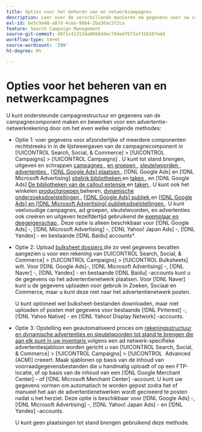 ```yaml
---
title: Opties voor het beheren van en netwerkcampagnes
description: Leer over de verschillende manieren om gegevens voor uw campagnes van het advertentienetwerk te beheren.
exl-id: be5c9a48-a87d-4cee-9884-2ba36ac5f2ca
feature: Search Campaign Management
source-git-commit: d0f1c413134a0868ddec79ded7672af316267edd
workflow-type: tm+mt
source-wordcount: '299'
ht-degree: 0%

---
```


# Opties voor het beheren van en netwerkcampagnes

U kunt ondersteunde campagnestructuur en gegevens van de campagnecomponent maken en bewerken
voor een advertentie-netwerkrekening door om het even welke volgende methodes:

* Optie 1: voer gegevens voor afzonderlijke of meerdere componenten rechtstreeks in in de lijstweergaven van de campagnecomponent in [!UICONTROL Search, Social, & Commerce] > [!UICONTROL Campaigns] > [!UICONTROL Campaigns] . U kunt tot stand brengen, uitgeven en schrappen [ campagnes ](/help/search-social-commerce/campaign-management/campaigns/campaign-manage.md), [ en groepen ](/help/search-social-commerce/campaign-management/campaigns/ad-group-manage.md), [ sleutelwoorden ](/help/search-social-commerce/campaign-management/campaigns/keyword-manage.md), [ advertenties ](/help/search-social-commerce/campaign-management/campaigns/ad-manage.md), [[!DNL Google Ads]  plaatsen ](/help/search-social-commerce/campaign-management/campaigns/placement-manage.md), [!DNL Google Ads] en [!DNL Microsoft Advertising] [ sitelink bibliotheken ](/help/search-social-commerce/campaign-management/campaigns/sitelink-extension-manage.md) en [ taken ](/help/search-social-commerce/campaign-management/campaigns/sitelink-extension-associate.md), en [!DNL Google Ads] [ De bibliotheken van de callout extensie ](/help/search-social-commerce/campaign-management/campaigns/callout-extension-manage.md) en [ taken ](/help/search-social-commerce/campaign-management/campaigns/callout-extension-associate.md). U kunt ook het winkelen [ productgroepen ](/help/search-social-commerce/campaign-management/campaigns/product-group-manage.md) beheren, [ dynamische onderzoeksdoelstellingen ](/help/search-social-commerce/campaign-management/campaigns/dynamic-search-target-manage.md), [[!DNL Google Ads]  publiek ](/help/search-social-commerce/campaign-management/campaigns/audience-about.md) en [[!DNL Google Ads]  en  [!DNL Microsoft Advertising]  publieksdoelstellingen ](/help/search-social-commerce/campaign-management/campaigns/audience-targets-manage.md). U kunt veelvoudige campagnes, ad groepen, sleutelwoorden, en advertenties ook creëren en uitgeven tezelfdertijd gebruikend de [ exemplaar en deegeigenschap ](/help/search-social-commerce/campaign-management/campaigns/copy-paste.md). Deze optie is alleen beschikbaar voor [!DNL Google Ads] -, [!DNL Microsoft Advertising] -, [!DNL Yahoo! Japan Ads] -, [!DNL Yandex] - en bestaande [!DNL Baidu] accounts*.

* Optie 2: Upload [ bulksheet dossiers ](/help/search-social-commerce/campaign-management/bulksheets/bulksheet-about.md) die zo veel gegevens bevatten aangezien u voor een rekening van [!UICONTROL Search, Social, & Commerce] > [!UICONTROL Campaigns] > [!UICONTROL Bulksheets] wilt. Voor [!DNL Google Ads]-, [!DNL Microsoft Advertising] -, [!DNL Naver] -, [!DNL Yandex] - en bestaande [!DNL Baidu] -accounts kunt u de gegevens op het advertentienetwerk plaatsen. Voor [!DNL Naver] kunt u de gegevens uploaden voor gebruik in Zoeken, Sociaal en Commerce, maar u kunt deze niet naar het advertentienetwerk posten.

  U kunt optioneel wel bulksheet-bestanden downloaden, maar niet uploaden of posten met gegevens voor bestaande [!DNL Pinterest] -, [!DNL Yahoo Native] - en [!DNL Yahoo! Display Network] -accounts.

* Optie 3: Opstelling een geautomatiseerd proces om [ rekeningsstructuur en dynamische advertenties en sleutelwoorden tot stand te brengen die aan elk punt in uw inventaris ](/help/search-social-commerce/campaign-management/inventory-feeds/inventory-feeds-about.md) volgens een ad netwerk-specifieke advertentiesjabloon worden gericht u van [!UICONTROL Search, Social, & Commerce] > [!UICONTROL Campaigns] > [!UICONTROL &#x200B; Advanced (ACM)] creeert. Maak sjablonen op basis van de inhoud van voorraadgegevensbestanden die u handmatig uploadt of op een FTP-locatie, of op basis van de inhoud van een [!DNL Google Merchant Center] - of [!DNL Microsoft Merchant Center] -account. U kunt uw gegevens vormen om automatisch te worden gepost zodra het of manueel het aan de advertentienetwerken wordt gecreeerd te posten nadat u het herziet. Deze optie is beschikbaar voor [!DNL Google Ads] -, [!DNL Microsoft Advertising] -, [!DNL Yahoo! Japan Ads] - en [!DNL Yandex] -accounts.

  U kunt geen plaatsingen tot stand brengen gebruikend deze methode.
